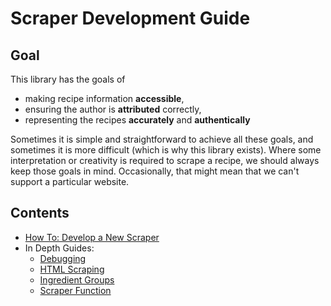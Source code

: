 # Scraper Development Guide

## Goal

This library has the goals of

* making recipe information **accessible**,
* ensuring the author is **attributed** correctly,
* representing the recipes **accurately** and **authentically**

Sometimes it is simple and straightforward to achieve all these goals, and sometimes it is more difficult (which is why this library exists). Where some interpretation or creativity is required to scrape a recipe, we should always keep those goals in mind. Occasionally, that might mean that we can't support a particular website.

## Contents

* [How To: Develop a New Scraper](how-to-develop-scraper.md)
* In Depth Guides:
  * [Debugging](in-depth-guide-debugging.md)
  * [HTML Scraping](in-depth-guide-html-scraping.md)
  * [Ingredient Groups](in-depth-guide-ingredient-groups.md)
  * [Scraper Function](in-depth-guide-scraper-functions)

